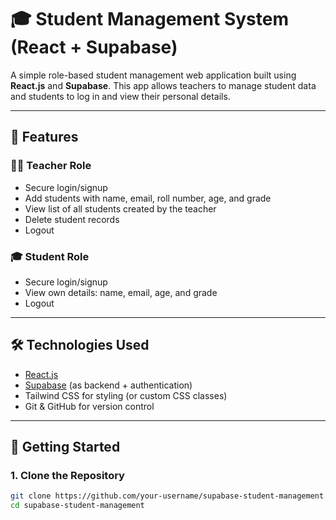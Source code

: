 # 🎓 Student Management System (React + Supabase)

A simple role-based student management web application built using **React.js** and **Supabase**. This app allows teachers to manage student data and students to log in and view their personal details.

---

## 🚀 Features

### 👩‍🏫 Teacher Role
- Secure login/signup
- Add students with name, email, roll number, age, and grade
- View list of all students created by the teacher
- Delete student records
- Logout

### 🎓 Student Role
- Secure login/signup
- View own details: name, email, age, and grade
- Logout

---

## 🛠️ Technologies Used
- [React.js](https://reactjs.org/)
- [Supabase](https://supabase.com/) (as backend + authentication)
- Tailwind CSS for styling (or custom CSS classes)
- Git & GitHub for version control

---

## 🔧 Getting Started

### 1. Clone the Repository

```bash
git clone https://github.com/your-username/supabase-student-management.git
cd supabase-student-management
